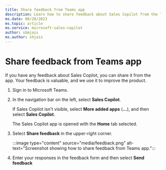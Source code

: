 ```yaml
---
title: Share feedback from Teams app
description: Learn how to share feedback about Sales Copilot from the Teams app.
ms.date: 08/28/2023
ms.topic: article
ms.service: microsoft-sales-copilot
author: sbmjais
ms.author: shjais
---
```


# Share feedback from Teams app

If you have any feedback about Sales Copilot, you can share it from the app. Your feedback is valuable, and we use it to improve the product.

1. Sign in to Microsoft Teams.

1. In the navigation bar on the left, select **Sales Copilot**.

    If Sales Copilot isn't visible, select **More added apps** (**...**), and then select **Sales Copilot**.

    The Sales Copilot app is opened with the **Home** tab selected.

1. Select **Share feedback** in the upper-right corner.

   :::image type="content" source="media/feedback.png" alt-text="Screenshot showing how to share feedback from Teams app.":::

1. Enter your responses in the feedback form and then select **Send feedback**
